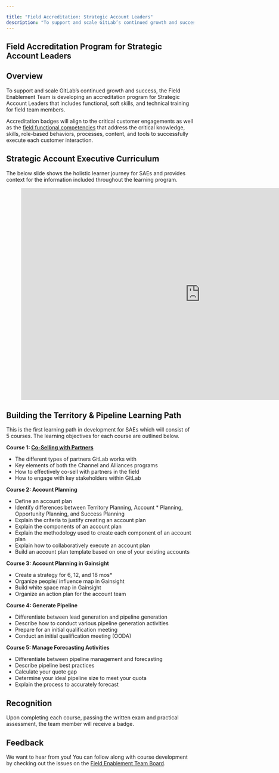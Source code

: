```yaml
---

title: "Field Accreditation: Strategic Account Leaders"
description: "To support and scale GitLab’s continued growth and success, the Field Enablement Team is developing an accreditation program for Strategic Account Leaders that includes functional, soft skills, and technical training for field team members"
---
```


## Field Accreditation Program for Strategic Account Leaders





## Overview

To support and scale GitLab’s continued growth and success, the Field Enablement Team is developing an accreditation program for Strategic Account Leaders that includes functional, soft skills, and technical training for field team members.  

Accreditation badges will align to the critical customer engagements as well as the [field functional competencies](/handbook/sales/training/field-functional-competencies/) that address the critical knowledge, skills, role-based behaviors, processes, content, and tools to successfully execute each customer interaction.

## Strategic Account Executive Curriculum

The below slide shows the holistic learner journey for SAEs and provides context for the information included throughout the learning program.

<figure class="video_container">
<iframe src="https://docs.google.com/presentation/d/e/2PACX-1vQvjB6E9JlplzwqBHVv2fFGAEGZwqjg4AZQO-p_DqjX7znjZGOC_q2-d2xCbwr2LbfXCmyOvVxcirYb/embed?start=false&loop=false&delayms=3000&slide=id.g94bb3b04a3_0_271" frameborder="0" width="960" height="569" allowfullscreen="true" mozallowfullscreen="true" webkitallowfullscreen="true"></iframe>
</figure>

## Building the Territory & Pipeline Learning Path

This is the first learning path in development for SAEs which will consist of 5 courses. The learning objectives for each course are outlined below.

**Course 1: [Co-Selling with Partners](https://gitlab.edcast.com/insights/ECL-9a30df21-dff0-4ac5-8ffa-e67429860dfd)**
- The different types of partners GitLab works with
- Key elements of both the Channel and Alliances programs
- How to effectively co-sell with partners in the field
- How to engage with key stakeholders within GitLab  

**Course 2: Account Planning**
- Define an account plan
- Identify differences between Territory Planning, Account * Planning, Opportunity Planning, and Success Planning
- Explain the criteria to justify creating an account plan
- Explain the components of an account plan
- Explain the methodology used to create each component of an account plan
- Explain how to collaboratively execute an account plan
- Build an account plan template based on one of your existing accounts

**Course 3: Account Planning in Gainsight**
- Create a strategy for 6, 12, and 18 mos*
- Organize people/ influence map in Gainsight
- Build white space map in Gainsight
- Organize an action plan for the account team

**Course 4: Generate Pipeline**
- Differentiate between lead generation and pipeline generation
- Describe how to conduct various pipeline generation activities
- Prepare for an initial qualification meeting
- Conduct an initial qualification meeting (OODA)

**Course 5: Manage Forecasting Activities**
- Differentiate between pipeline management and forecasting
- Describe pipeline best practices
- Calculate your quote gap
- Determine your ideal pipeline size to meet your quota
- Explain the process to accurately forecast

## Recognition

Upon completing each course, passing the written exam and practical assessment, the team member will receive a badge.

## Feedback

We want to hear from you! You can follow along with course development by checking out the issues on the [Field Enablement Team Board](https://gitlab.com/groups/gitlab-com/-/boards/2714682?label_name[]=Field%20Learning%20Programs).


